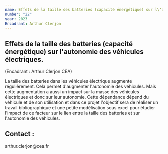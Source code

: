 ```yaml
---
name: Effets de la taille des batteries (capacité énergétique) sur l\'autonomie des véhicules électriques
number: "22"
year: 2023
Encadrant: Arthur Clerjon
---
```



## Effets de la taille des batteries (capacité énergétique) sur l\'autonomie des véhicules électriques.

(Encadrant : Arthur Clerjon CEA)

La taille des batteries dans les véhicules électrique augmente
régulièrement. Cela permet d'augmenter l'autonomie des véhicules. Mais
cette augmentation a aussi un impact sur la masse des véhicules
électriques et donc sur leur autonomie. Cette dépendance dépend du
véhicule et de son utilisation et dans ce projet l'objectif sera de
réaliser un travail bibliographique et une petite modélisation sous
excel pour étudier l'impact de ce facteur sur le lien entre la taille
des batteries et sur l'autonomie des véhicules.

## Contact :

arthur.clerjon\@cea.fr
